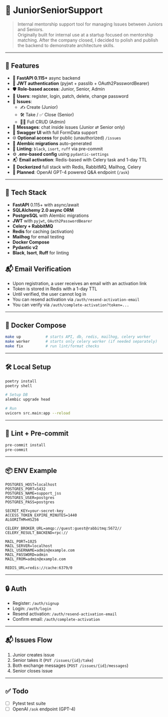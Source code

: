 # 🧠 JuniorSeniorSupport

> Internal mentorship support tool for managing Issues between Juniors and Seniors.  
> Originally built for internal use at a startup focused on mentorship matching.
> After the company closed, I decided to polish and publish the backend to demonstrate architecture skills.  

---

## 🚀 Features

- 🧠 **FastAPI 0.115+** async backend
- 🔐 **JWT authentication** (pyjwt + passlib + OAuth2PasswordBearer)
- 🛡️ **Role-based access**: Junior, Senior, Admin
- 👤 **Users**: register, login, patch, delete, change password
- 📌 **Issues**:
  - ✍️ Create (Junior)
  - 🛠️ Take / ✅ Close (Senior)
  - 🧑‍💼 Full CRUD (Admin)
- 💬 **Messages**: chat inside issues (Junior ⇄ Senior only)
- 🧾 **Swagger UI** with full FormData support
- 🌐 **Optional access** for public (unauthorized) `/issues`
- 🧬 **Alembic migrations** auto-generated
- 🧹 **Linting**: `black`, `isort`, `ruff` via pre-commit
- ⚙️ **.env-based config** using `pydantic-settings`
- 📬 **Email activation**: Redis-based with Celery task and 1-day TTL
- 🧪 **Dockerized** full stack with Redis, RabbitMQ, Mailhog, Celery
- 🤖 **Planned**: OpenAI GPT-4 powered Q&A endpoint (`/ask`)

---

## 🧰 Tech Stack

- **FastAPI** 0.115+ with async/await
- **SQLAlchemy 2.0 async ORM**
- **PostgreSQL** with Alembic migrations
- **JWT** with `pyjwt`, `OAuth2PasswordBearer`
- **Celery + RabbitMQ**
- **Redis** for caching (activation)
- **Mailhog** for email testing
- **Docker Compose**
- **Pydantic v2**
- **Black**, **Isort**, **Ruff** for linting

## 📬 Email Verification

- Upon registration, a user receives an email with an activation link
- Token is stored in Redis with a 1-day TTL
- Until verified, the user cannot log in
- You can resend activation via `/auth/resend-activation-email`
- You can verify via `/auth/complete-activation?token=...`

---

## 🐳 Docker Compose 

```bash
make up           # starts API, db, redis, mailhog, celery worker
make worker       # starts only celery worker (if needed separately)
make fix          # run lint/format checks
```

---

## 🛠 Local Setup

```bash
poetry install
poetry shell

# Setup DB
alembic upgrade head

# Run
uvicorn src.main:app --reload
```

---

## 🧪 Lint + Pre-commit

```bash
pre-commit install
pre-commit
```

---

## 📦 ENV Example

```env
POSTGRES_HOST=localhost
POSTGRES_PORT=5432
POSTGRES_NAME=support_jss
POSTGRES_USER=postgres
POSTGRES_PASS=postgres

SECRET_KEY=your-secret-key
ACCESS_TOKEN_EXPIRE_MINUTES=1440
ALGORITHM=HS256

CELERY_BROKER_URL=amqp://guest:guest@rabbitmq:5672//
CELERY_RESULT_BACKEND=rpc://

MAIL_PORT=1025
MAIL_SERVER=localhost
MAIL_USERNAME=admin@example.com
MAIL_PASSWORD=admin
MAIL_FROM=admin@example.com

REDIS_URL=redis://cache:6379/0
```

---

## 🔒 Auth

- Register: `/auth/signup`
- Login: `/auth/login`
- Resend activation: `/auth/resend-activation-email`
- Confirm email: `/auth/complete-activation`

---

## 📬 Issues Flow

1. Junior creates issue
2. Senior takes it (`PUT /issues/{id}/take`)
3. Both exchange messages (`POST /issues/{id}/messages`)
4. Senior closes issue

---

## ✅ Todo

- [ ] Pytest test suite
- [ ] OpenAI `/ask` endpoint (GPT-4)
